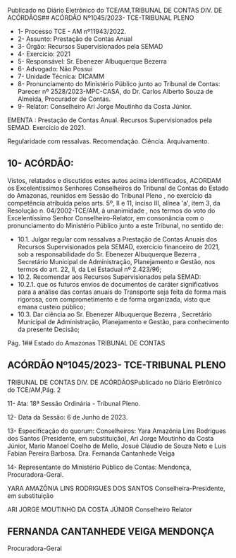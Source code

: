 Publicado  no  Diário  Eletrônico do TCE/AM,TRIBUNAL DE CONTAS DIV. DE ACÓRDÃOS## ACÓRDÃO Nº1045/2023- TCE-TRIBUNAL PLENO

- 1- Processo TCE - AM nº11943/2022.
- 2- Assunto: Prestação de Contas Anual
- 3- Órgão: Recursos Supervisionados pela SEMAD
- 4- Exercício: 2021
- 5- Responsável: Sr. Ebenezer Albuquerque Bezerra
- 6- Advogado: Não Possui
- 7- Unidade Técnica: DICAMM
- 8- Pronunciamento  do  Ministério  Público  junto  ao  Tribunal  de  Contas: Parecer  nº 2528/2023-MPC-CASA,  do  Dr.  Carlos  Alberto  Souza  de  Almeida,  Procurador  de Contas.
- 9- Relator: Conselheiro Ari Jorge Moutinho da Costa Júnior.

EMENTA : Prestação  de  Contas  Anual.  Recursos Supervisionados pela SEMAD. Exercício de 2021.

Regularidade com ressalvas. Recomendação. Ciência. Arquivamento.

## 10-  ACÓRDÃO:

Vistos, relatados e discutidos estes autos acima identificados, ACORDAM os Excelentíssimos Senhores Conselheiros do Tribunal de Contas do Estado do Amazonas, reunidos em Sessão do Tribunal Pleno , no exercício da competência atribuída pelos arts. 5º, II e 11, inciso III, alínea 'a', item 3, da Resolução n. 04/2002-TCE/AM, à unanimidade , nos termos do voto do Excelentíssimo Senhor Conselheiro-Relator, em consonância com o pronunciamento do Ministério Público junto a este Tribunal, no sentido de:

- 10.1. Julgar regular com ressalvas a  Prestação de Contas Anuais dos Recursos  Supervisionados  pela  SEMAD,  exercício  financeiro  de 2021, sob a responsabilidade do Sr. Ebenezer  Albuquerque Bezerra , Secretário  Municipal  de  Administração,  Planejamento  e Gestão, nos termos do art. 22, II, da Lei Estadual nº 2.423/96;
- 10.2. Recomendar aos Recursos Supervisionados pela SEMAD:
- 10.2.1. que  os  futuros envios  de  documentos  de  caráter significativos para a análise das contas anuais do Transporte seja feita de forma mais rigorosa, com comprometimento  e  de  forma  organizada,  visto  que emana custeio público;
- 10.3. Dar  ciência ao Sr.  Ebenezer  Albuquerque  Bezerra , Secretário Municipal de Administração, Planejamento e Gestão, para conhecimento da presente Decisão;

Pág. 1## Estado do Amazonas TRIBUNAL DE CONTAS

## ACÓRDÃO Nº1045/2023- TCE-TRIBUNAL PLENO

TRIBUNAL DE CONTAS DIV. DE ACÓRDÃOSPublicado  no  Diário  Eletrônico do TCE/AM,Pág. 2

11-  Ata: 18ª Sessão Ordinária - Tribunal Pleno.

12-  Data da Sessão: 6 de Junho de 2023.

13-  Especificação  do  quorum: Conselheiros:  Yara  Amazônia  Lins  Rodrigues  dos Santos  (Presidente,  em  substituição),  Ari  Jorge  Moutinho  da  Costa  Júnior,  Mario Manoel Coelho de Mello, Josué Cláudio de Souza Neto e Luis Fabian Pereira Barbosa. Dra. Fernanda Cantanhede Veiga

14-  Representante do Ministério Público de Contas: Mendonça, Procuradora-Geral.

YARA AMAZÔNIA LINS RODRIGUES DOS SANTOS Conselheira-Presidente, em substituição

ARI JORGE MOUTINHO DA COSTA JÚNIOR Conselheiro Relator

## FERNANDA CANTANHEDE VEIGA MENDONÇA

Procuradora-Geral